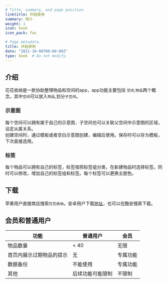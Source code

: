 ```yaml
---
# Title, summary, and page position.
linktitle: 开始使用
summary: 简介
weight: 1
icon: book
icon_pack: fas

# Page metadata.
title: 开始使用
date: "2021-10-08T00:00:00Z"
type: book  # Do not modify.
---
```


## 介绍
花花收纳是一款协助整理物品和空间的app，app功能主要包括 `空间`,`物品`两个概念。其中`空间`可以放入`物品`,划分`子空间`。
### 示意图
每个空间可以拥有属于自己的示意图，子空间也可以关联父空间中示意图的区域，设定从属关系。  
创建空间时，通过模板或者空白示意图创建，编辑后使用。保存时可以存为模板，下次直接选用。
### 标签
每个物品可以拥有自己的标签，标签按照标签组分类，在新建物品时选择标签。同时可以修改，增加自己的标签组和标签。每个标签可以更换主题色。
## 下载
苹果用户直接商店搜索`花花收纳`，安卓用户下载[地址](https://www.coolapk.com/apk/com.hua.fafa)，也可以在酷安搜索下载。
## 会员和普通用户


功能 | 普通用户 | 会员
---|---|---|
物品数量|< 40|无限
首页内展示过期物品的提示|无|专属功能
数据备份|不能使用|专属功能
其他|后续功能可能限制|不限制
️


